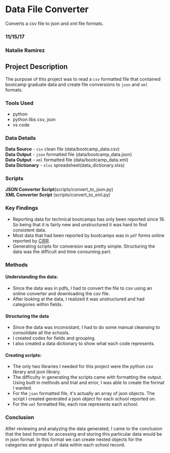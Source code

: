 # Data File Converter
Converts a csv file to json and xml file formats.

### 11/15/17

### Natalie Ramirez

## Project Description
The purpose of this project was to read a `csv` formatted file that contained bootcamp graduate data and create file conversions to `json` and `xml` formats.

### Tools Used
- python
- python libs csv, json
- vs code

### Data Details
**Data Source** - `csv` clean file (data/bootcamp_data.csv)<br/>
**Data Output** - `json` formatted file (data/bootcamp_data.json)<br/>
**Data Output** - `xml` formatted file (data/bootcamp_data.xml)<br />
**Data Dictionary** - `xlxs` spreadsheet(data_dictionary.xlxs)

### Scripts
**JSON Converter Script**(scripts/convert_to_json.py)<br />
**XML Converter Script** (scripts/convert_to_xml.py)<br />

### Key Findings
- Reporting data for technical bootcamps has only been reported since 16. So being that it is fairly new and unstructured it was hard to find consistent data.
- Most data that had been reported by bootcamps was in `pdf` forms online reported by [CIRR](https://cirr.org/data). 
- Generating scripts for conversion was pretty simple. Structuring the data was the difficult and time consuming part.

### Methods
#### Understanding the data:
- Since the data was in pdfs, I had to convert the file to csv using an online converter and downloading the csv file.
- After looking at the data, I realized it was unstructured and had categories within fields.

#### Structuring the data
- Since the data was inconsistant, I had to do some manual cleansing to consolidate all the schools.
- I created codes for fields and grouping.
- I also created a data dictionary to show what each code represents.

#### Creating scripts:
- The only two libraries I needed for this project were the python csv library and json library.
- The difficulty in generating the scripts came with formatting the output. Using built in methods and trial and error, I was able to create the format I wanted.
- For the `json` formatted file, it's actually an array of json objects. The script I created generated a json object for each school reported on.
- For the `xml` formatted file, each row represents each school.

### Conclusion
After reviewing and analyzing the data generated, I came to the conclusion that the best format for accessing and storing this particular data would be in json format. In this format we can create nested objects for the categories and gropus of data within each school record.









